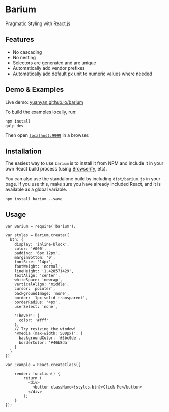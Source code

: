 Barium
======

Pragmatic Styling with React.js

## Features

* No cascading
* No nesting
* Selectors are generated and are unique
* Automatically add vendor prefixes
* Automatically add default px unit to numeric values where needed

## Demo & Examples

Live demo: [yuanyan.github.io/barium](http://yuanyan.github.io/barium/)

To build the examples locally, run:

```
npm install
gulp dev
```

Then open [`localhost:9999`](http://localhost:9999) in a browser.

## Installation

The easiest way to use `barium` is to install it from NPM and include it in your own React build process (using [Browserify](http://browserify.org), etc).

You can also use the standalone build by including `dist/barium.js` in your page. If you use this, make sure you have already included React, and it is available as a global variable.

```
npm install barium --save
```

## Usage

```
var Barium = require('barium');

var styles = Barium.create({
  btn: {
    display: 'inline-block',
    color: '#000',
    padding: '6px 12px',
    marginBottom: '0',
    fontSize: '14px',
    fontWeight: 'normal',
    lineHeight: '1.428571429',
    textAlign: 'center',
    whiteSpace: 'nowrap',
    verticalAlign: 'middle',
    cursor: 'pointer',
    backgroundImage: 'none',
    border: '1px solid transparent',
    borderRadius: '4px',
    userSelect: 'none',

    ':hover': {
      color: '#fff'
    },
    // Try resizing the window!
    '@media (max-width: 500px)': {
      backgroundColor: '#5bc0de',
      borderColor: '#46b8da'
    }
  }
})

var Example = React.createClass({

    render: function() {
        return (
          <div>
            <button className={styles.btn}>Click Me</button>
          </div>
        );
    }
});
```
